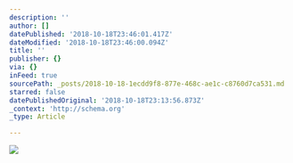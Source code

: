 ```yaml
---
description: ''
author: []
datePublished: '2018-10-18T23:46:01.417Z'
dateModified: '2018-10-18T23:46:00.094Z'
title: ''
publisher: {}
via: {}
inFeed: true
sourcePath: _posts/2018-10-18-1ecdd9f8-877e-468c-ae1c-c8760d7ca531.md
starred: false
datePublishedOriginal: '2018-10-18T23:13:56.873Z'
_context: 'http://schema.org'
_type: Article

---
```

![](https://the-grid-user-content.s3-us-west-2.amazonaws.com/b62e38c8-1149-478c-83e7-cfb35e64bd00.jpg)